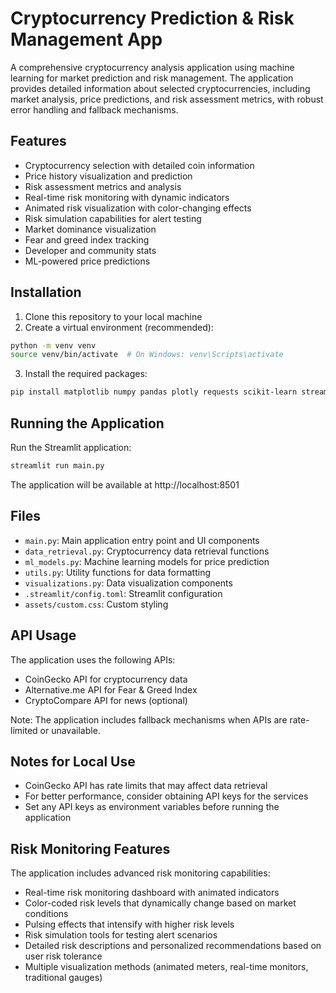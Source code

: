 # Cryptocurrency Prediction & Risk Management App

A comprehensive cryptocurrency analysis application using machine learning for market prediction and risk management. The application provides detailed information about selected cryptocurrencies, including market analysis, price predictions, and risk assessment metrics, with robust error handling and fallback mechanisms.

## Features

- Cryptocurrency selection with detailed coin information
- Price history visualization and prediction
- Risk assessment metrics and analysis
- Real-time risk monitoring with dynamic indicators
- Animated risk visualization with color-changing effects
- Risk simulation capabilities for alert testing
- Market dominance visualization
- Fear and greed index tracking
- Developer and community stats
- ML-powered price predictions

## Installation

1. Clone this repository to your local machine
2. Create a virtual environment (recommended):
```bash
python -m venv venv
source venv/bin/activate  # On Windows: venv\Scripts\activate
```

3. Install the required packages:
```bash
pip install matplotlib numpy pandas plotly requests scikit-learn streamlit
```

## Running the Application

Run the Streamlit application:
```bash
streamlit run main.py
```

The application will be available at http://localhost:8501

## Files

- `main.py`: Main application entry point and UI components
- `data_retrieval.py`: Cryptocurrency data retrieval functions
- `ml_models.py`: Machine learning models for price prediction
- `utils.py`: Utility functions for data formatting
- `visualizations.py`: Data visualization components
- `.streamlit/config.toml`: Streamlit configuration
- `assets/custom.css`: Custom styling

## API Usage

The application uses the following APIs:
- CoinGecko API for cryptocurrency data
- Alternative.me API for Fear & Greed Index
- CryptoCompare API for news (optional)

Note: The application includes fallback mechanisms when APIs are rate-limited or unavailable.

## Notes for Local Use

- CoinGecko API has rate limits that may affect data retrieval
- For better performance, consider obtaining API keys for the services
- Set any API keys as environment variables before running the application

## Risk Monitoring Features

The application includes advanced risk monitoring capabilities:

- Real-time risk monitoring dashboard with animated indicators
- Color-coded risk levels that dynamically change based on market conditions
- Pulsing effects that intensify with higher risk levels
- Risk simulation tools for testing alert scenarios
- Detailed risk descriptions and personalized recommendations based on user risk tolerance
- Multiple visualization methods (animated meters, real-time monitors, traditional gauges)